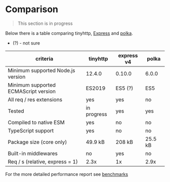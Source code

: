 # Comparison

> This section is in progress

Below there is a table comparing tinyhttp, [Express](https://expressjs.com) and [polka](https://github.com/lukeed/polka).

- (?) - not sure

| criteria                             | tinyhttp    | express v4 | polka   |
| ------------------------------------ | ----------- | ---------- | ------- |
| Minimum supported Node.js version    | 12.4.0      | 0.10.0     | 6.0.0   |
| Minimum supported ECMAScript version | ES2019      | ES5 (?)    | ES5     |
| All req / res extensions             | yes         | yes        | no      |
| Tested                               | in progress | yes        | yes     |
| Compiled to native ESM               | yes         | no         | no      |
| TypeScript support                   | yes         | no         | no      |
| Package size (core only)             | 49.9 kB     | 208 kB     | 25.5 kB |
| Built-in middlewares                 | no          | yes        | no      |
| Req / s (relative, express = 1)      | 2.3x        | 1x         | 2.9x    |

For the more detailed performance report see [benchmarks](benchmark/README.md)
